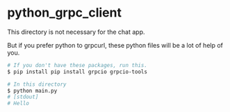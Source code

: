 # python_grpc_client

This directory is not necessary for the chat app.

But if you prefer python to grpcurl, these python files will be a lot of help of you.

```bash
# If you don't have these packages, run this.
$ pip install pip install grpcio grpcio-tools

# In this directory
$ python main.py
# [stdout]
# Hello
```

